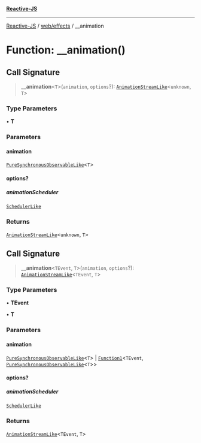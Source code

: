 [**Reactive-JS**](../../../README.md)

***

[Reactive-JS](../../../README.md) / [web/effects](../README.md) / \_\_animation

# Function: \_\_animation()

## Call Signature

> **\_\_animation**\<`T`\>(`animation`, `options`?): [`AnimationStreamLike`](../../../computations/Streamable/interfaces/AnimationStreamLike.md)\<`unknown`, `T`\>

### Type Parameters

• **T**

### Parameters

#### animation

[`PureSynchronousObservableLike`](../../../computations/interfaces/PureSynchronousObservableLike.md)\<`T`\>

#### options?

##### animationScheduler

[`SchedulerLike`](../../../utils/interfaces/SchedulerLike.md)

### Returns

[`AnimationStreamLike`](../../../computations/Streamable/interfaces/AnimationStreamLike.md)\<`unknown`, `T`\>

## Call Signature

> **\_\_animation**\<`TEvent`, `T`\>(`animation`, `options`?): [`AnimationStreamLike`](../../../computations/Streamable/interfaces/AnimationStreamLike.md)\<`TEvent`, `T`\>

### Type Parameters

• **TEvent**

• **T**

### Parameters

#### animation

[`PureSynchronousObservableLike`](../../../computations/interfaces/PureSynchronousObservableLike.md)\<`T`\> | [`Function1`](../../../functions/type-aliases/Function1.md)\<`TEvent`, [`PureSynchronousObservableLike`](../../../computations/interfaces/PureSynchronousObservableLike.md)\<`T`\>\>

#### options?

##### animationScheduler

[`SchedulerLike`](../../../utils/interfaces/SchedulerLike.md)

### Returns

[`AnimationStreamLike`](../../../computations/Streamable/interfaces/AnimationStreamLike.md)\<`TEvent`, `T`\>
